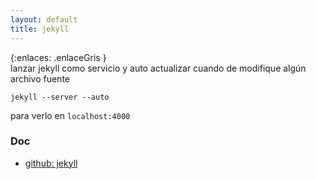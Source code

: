 ```yaml
---
layout: default
title: jekyll
---
```

{:enlaces: .enlaceGris }  
lanzar jekyll como servicio y auto actualizar cuando de modifique algún archivo fuente  

	jekyll --server --auto

para verlo en `localhost:4000`  

### Doc
* [github: jekyll](https://github.com/mojombo/jekyll)  
